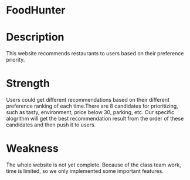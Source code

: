 # FoodHunter

# Description
This website recommends restaurants to users based on their preference priority.

# Strength
Users could get different recommendations based on their different preference ranking of each time.There are 8 candidates for prioritizing, such as tasty, environment, price below 30, parking, etc. Our specific alogrithm will get the best recommendation result from the order of these candidates and then push it to users.

# Weakness
The whole website is not yet complete. Because of the class team work, time is limited, so we only implemented some important features.
